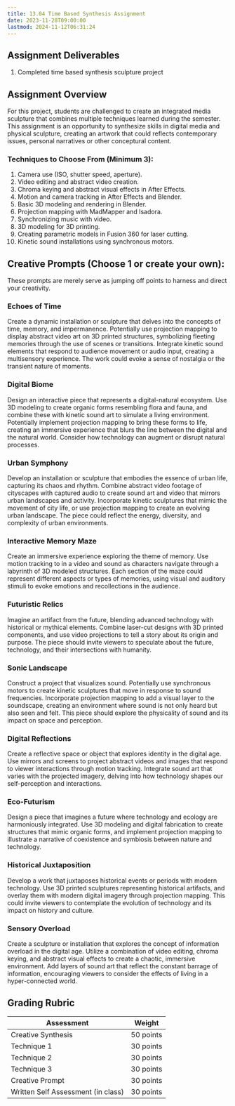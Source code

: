 ```yaml
---
title: 13.04 Time Based Synthesis Assignment
date: 2023-11-28T09:00:00
lastmod: 2024-11-12T06:31:24
---
```


## Assignment Deliverables

1. Completed time based synthesis sculpture project

## Assignment Overview

For this project, students are challenged to create an integrated media sculpture that combines multiple techniques learned during the semester. This assignment is an opportunity to synthesize skills in digital media and physical sculpture, creating an artwork that could reflects contemporary issues, personal narratives or other conceptural content.

### Techniques to Choose From (Minimum 3):

1. Camera use (ISO, shutter speed, aperture).
2. Video editing and abstract video creation.
3. Chroma keying and abstract visual effects in After Effects.
4. Motion and camera tracking in After Effects and Blender.
5. Basic 3D modeling and rendering in Blender.
6. Projection mapping with MadMapper and Isadora.
7. Synchronizing music with video.
8. 3D modeling for 3D printing.
9. Creating parametric models in Fusion 360 for laser cutting.
10. Kinetic sound installations using synchronous motors.

## Creative Prompts (Choose 1 or create your own):

These prompts are merely serve as jumping off points to harness and direct your creativity.

### Echoes of Time

Create a dynamic installation or sculpture that delves into the concepts of time, memory, and impermanence. Potentially use projection mapping to display abstract video art on 3D printed structures, symbolizing fleeting memories through the use of scenes or transitions. Integrate kinetic sound elements that respond to audience movement or audio input, creating a multisensory experience. The work could evoke a sense of nostalgia or the transient nature of moments.

### Digital Biome

Design an interactive piece that represents a digital-natural ecosystem. Use 3D modeling to create organic forms resembling flora and fauna, and combine these with kinetic sound art to simulate a living environment. Potentially implement projection mapping to bring these forms to life, creating an immersive experience that blurs the line between the digital and the natural world. Consider how technology can augment or disrupt natural processes.

### Urban Symphony

Develop an installation or sculpture that embodies the essence of urban life, capturing its chaos and rhythm. Combine abstract video footage of cityscapes with captured audio to create sound art and video that mirrors urban landscapes and activity. Incorporate kinetic sculptures that mimic the movement of city life, or use projection mapping to create an evolving urban landscape. The piece could reflect the energy, diversity, and complexity of urban environments.

### Interactive Memory Maze

Create an immersive experience exploring the theme of memory. Use motion tracking to in a video and sound as characters navigate through a labyrinth of 3D modeled structures. Each section of the maze could represent different aspects or types of memories, using visual and auditory stimuli to evoke emotions and recollections in the audience.

### Futuristic Relics

Imagine an artifact from the future, blending advanced technology with historical or mythical elements. Combine laser-cut designs with 3D printed components, and use video projections to tell a story about its origin and purpose. The piece should invite viewers to speculate about the future, technology, and their intersections with humanity.

### Sonic Landscape

Construct a project that visualizes sound. Potentially use synchronous motors to create kinetic sculptures that move in response to sound frequencies. Incorporate projection mapping to add a visual layer to the soundscape, creating an environment where sound is not only heard but also seen and felt. This piece should explore the physicality of sound and its impact on space and perception.

### Digital Reflections

Create a reflective space or object that explores identity in the digital age. Use mirrors and screens to project abstract videos and images that respond to viewer interactions through motion tracking. Integrate sound art that varies with the projected imagery, delving into how technology shapes our self-perception and interactions.

### Eco-Futurism

Design a piece that imagines a future where technology and ecology are harmoniously integrated. Use 3D modeling and digital fabrication to create structures that mimic organic forms, and implement projection mapping to illustrate a narrative of coexistence and symbiosis between nature and technology.

### Historical Juxtaposition

Develop a work that juxtaposes historical events or periods with modern technology. Use 3D printed sculptures representing historical artifacts, and overlay them with modern digital imagery through projection mapping. This could invite viewers to contemplate the evolution of technology and its impact on history and culture.

### Sensory Overload

Create a sculpture or installation that explores the concept of information overload in the digital age. Utilize a combination of video editing, chroma keying, and abstract visual effects to create a chaotic, immersive environment. Add layers of sound art that reflect the constant barrage of information, encouraging viewers to consider the effects of living in a hyper-connected world.

## Grading Rubric

<div class="responsive-table-markdown">

| Assessment                         | Weight    |
| ---------------------------------- | --------- |
| Creative Synthesis                 | 50 points |
| Technique 1                        | 30 points |
| Technique 2                        | 30 points |
| Technique 3                        | 30 points |
| Creative Prompt                    | 30 points |
| Written Self Assessment (in class) | 30 points |

</div>
